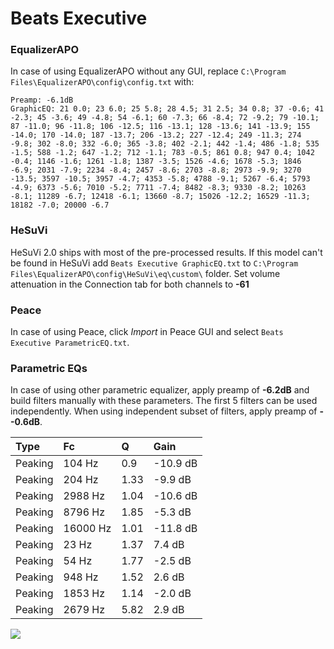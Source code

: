 # Beats Executive

### EqualizerAPO
In case of using EqualizerAPO without any GUI, replace `C:\Program Files\EqualizerAPO\config\config.txt`
with:
```
Preamp: -6.1dB
GraphicEQ: 21 0.0; 23 6.0; 25 5.8; 28 4.5; 31 2.5; 34 0.8; 37 -0.6; 41 -2.3; 45 -3.6; 49 -4.8; 54 -6.1; 60 -7.3; 66 -8.4; 72 -9.2; 79 -10.1; 87 -11.0; 96 -11.8; 106 -12.5; 116 -13.1; 128 -13.6; 141 -13.9; 155 -14.0; 170 -14.0; 187 -13.7; 206 -13.2; 227 -12.4; 249 -11.3; 274 -9.8; 302 -8.0; 332 -6.0; 365 -3.8; 402 -2.1; 442 -1.4; 486 -1.8; 535 -1.5; 588 -1.2; 647 -1.2; 712 -1.1; 783 -0.5; 861 0.8; 947 0.4; 1042 -0.4; 1146 -1.6; 1261 -1.8; 1387 -3.5; 1526 -4.6; 1678 -5.3; 1846 -6.9; 2031 -7.9; 2234 -8.4; 2457 -8.6; 2703 -8.8; 2973 -9.9; 3270 -13.5; 3597 -10.5; 3957 -4.7; 4353 -5.8; 4788 -9.1; 5267 -6.4; 5793 -4.9; 6373 -5.6; 7010 -5.2; 7711 -7.4; 8482 -8.3; 9330 -8.2; 10263 -8.1; 11289 -6.7; 12418 -6.1; 13660 -8.7; 15026 -12.2; 16529 -11.3; 18182 -7.0; 20000 -6.7
```

### HeSuVi
HeSuVi 2.0 ships with most of the pre-processed results. If this model can't be found in HeSuVi add
`Beats Executive GraphicEQ.txt` to `C:\Program Files\EqualizerAPO\config\HeSuVi\eq\custom\` folder.
Set volume attenuation in the Connection tab for both channels to **-61**

### Peace
In case of using Peace, click *Import* in Peace GUI and select `Beats Executive ParametricEQ.txt`.

### Parametric EQs
In case of using other parametric equalizer, apply preamp of **-6.2dB** and build filters manually
with these parameters. The first 5 filters can be used independently.
When using independent subset of filters, apply preamp of **--0.6dB**.

| Type    | Fc       |    Q | Gain     |
|:--------|:---------|:-----|:---------|
| Peaking | 104 Hz   | 0.9  | -10.9 dB |
| Peaking | 204 Hz   | 1.33 | -9.9 dB  |
| Peaking | 2988 Hz  | 1.04 | -10.6 dB |
| Peaking | 8796 Hz  | 1.85 | -5.3 dB  |
| Peaking | 16000 Hz | 1.01 | -11.8 dB |
| Peaking | 23 Hz    | 1.37 | 7.4 dB   |
| Peaking | 54 Hz    | 1.77 | -2.5 dB  |
| Peaking | 948 Hz   | 1.52 | 2.6 dB   |
| Peaking | 1853 Hz  | 1.14 | -2.0 dB  |
| Peaking | 2679 Hz  | 5.82 | 2.9 dB   |

![](https://raw.githubusercontent.com/jaakkopasanen/AutoEq/master/results/rtings/avg/Beats%20Executive/Beats%20Executive.png)